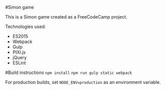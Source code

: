 #Simon game

This is a Simon game created as a FreeCodeCamp project.

Technologies used:

* ES2015
* Webpack
* Gulp
* PIXI.js
* jQuery
* ESLint

#Build instructions
`npm install`
`npm run gulp static webpack`

For production builds, set `NODE_ENV=production` as an environment variable.
